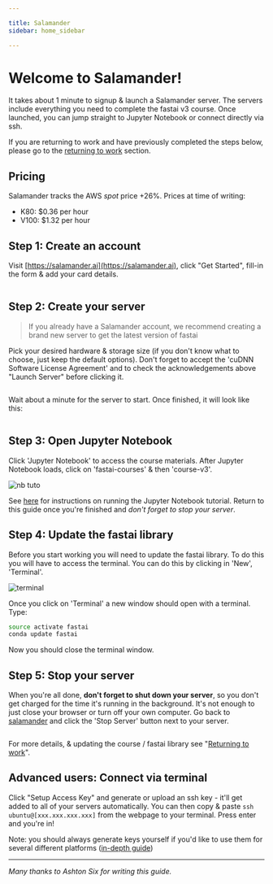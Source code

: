 ```yaml
---

title: Salamander
sidebar: home_sidebar

---
```


# Welcome to Salamander!

It takes about 1 minute to signup & launch a Salamander server. The servers include everything you need to complete the fastai v3 course. Once launched, you can jump straight to Jupyter Notebook or connect directly via ssh.

If you are returning to work and have previously completed the steps below, please go to the [returning to work](http://course-v3.fast.ai/update_salamander.html) section.

## Pricing

Salamander tracks the AWS _spot_ price +26%. Prices at time of writing:

- K80: $0.36 per hour
- V100: $1.32 per hour

## Step 1: Create an account

Visit [https://salamander.ai](https://salamander.ai), click "Get Started", fill-in the form & add your card details.

<img alt="" src="/images/salamander/create_account.png" class="screenshot">

## Step 2: Create your server

> If you already have a Salamander account, we recommend creating a brand new server to get the latest version of fastai

Pick your desired hardware & storage size (if you don't know what to choose, just keep the default options). Don't forget to accept the 'cuDNN Software License Agreement' and to check the acknowledgements above "Launch Server" before clicking it.

<img alt="" src="/images/salamander/create_server.png" class="screenshot">

Wait about a minute for the server to start. Once finished, it will look like this:

<img alt="" src="/images/salamander/ready.png" class="screenshot">

## Step 3: Open Jupyter Notebook

Click 'Jupyter Notebook' to access the course materials. After Jupyter Notebook loads, click on 'fastai-courses' & then 'course-v3'.

<img alt="nb tuto" src="/images/salamander/final.png" class="screenshot">

See [here](index.html) for instructions on running the Jupyter Notebook tutorial. Return to this guide once you're finished and _don't forget to stop your server_.

## Step 4: Update the fastai library

Before you start working you will need to update the fastai library. To do this you will have to access the terminal. You can do this by clicking in 'New', 'Terminal'.

<img alt="terminal" src="/images/terminal.png" class="screenshot">

Once you click on 'Terminal' a new window should open with a terminal. Type:

``` bash
source activate fastai
conda update fastai
```

Now you should close the terminal window.

## Step 5: Stop your server

When you're all done, **don't forget to shut down your server**, so you don't get charged for the time it's running in the background. It's not enough to just close your browser or turn off your own computer. Go back to [salamander](https://salamander.ai/) and click the 'Stop Server' button next to your server.

<img alt="" src="/images/salamander/stop.png" class="screenshot">

For more details, & updating the course / fastai library see "[Returning to work](update_salamander.html)".

## Advanced users: Connect via terminal

Click "Setup Access Key" and generate or upload an ssh key - it'll get added to all of your servers automatically. You can then copy & paste `ssh ubuntu@[xxx.xxx.xxx.xxx]` from the webpage to your terminal. Press enter and you're in!

Note: you should always generate keys yourself if you'd like to use them for several different platforms ([in-depth guide](https://help.github.com/articles/generating-a-new-ssh-key-and-adding-it-to-the-ssh-agent/))

---

_Many thanks to Ashton Six for writing this guide._
